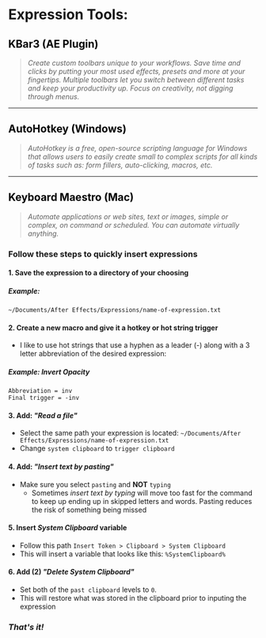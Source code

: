 # Expression Tools:

## [KBar3 (AE Plugin)](https://aescripts.com/kbar/)

>*Create custom toolbars unique to your workflows. Save time and clicks by putting your most used effects, presets and more at your fingertips. Multiple toolbars let you switch between different tasks and keep your productivity up. Focus on creativity, not digging through menus.*

---

## [AutoHotkey (Windows)](https://www.autohotkey.com/)

>*AutoHotkey is a free, open-source scripting language for Windows that allows users to easily create small to complex scripts for all kinds of tasks such as: form fillers, auto-clicking, macros, etc.*

---

## [Keyboard Maestro (Mac)](https://www.keyboardmaestro.com/main/)

>*Automate applications or web sites, text or images, simple or complex, on command or scheduled. You can automate virtually anything.*

### Follow these steps to quickly insert expressions

#### 1. **Save the expression to a directory of your choosing**

##### Example:

    ~/Documents/After Effects/Expressions/name-of-expression.txt

#### 2. **Create a new macro and give it a hotkey or hot string trigger**

- I like to use hot strings that use a hyphen as a leader (-) along with a 3 letter abbreviation of the desired expression:

##### Example: Invert Opacity

``
Abbreviation = inv
``
<br>
``
Final trigger = -inv
``

#### 3. **Add: *"Read a file"***

- Select the same path your expression is located: `~/Documents/After Effects/Expressions/name-of-expression.txt`
- Change `system clipboard` to `trigger clipboard`

#### 4. **Add: *"Insert text by pasting"***

- Make sure you select `pasting` and **NOT** `typing`
    - Sometimes *insert text by typing* will move too fast for the command to keep up ending up in skipped letters and words. Pasting reduces the risk of something being missed


#### 5. Insert ***System Clipboard*** variable

- Follow this path `Insert Token > Clipboard > System Clipboard`
- This will insert a variable that looks like this: `%SystemClipboard%`

#### 6. **Add (2) *"Delete System Clipboard"***

- Set both of the `past clipboard` levels to `0`.
- This will restore what was stored in the clipboard prior to inputing the expression

### ***That's it!***


<!-- styles -->

<style>

a:link {
  color: #000000;
  background-color: transparent;
  text-decoration: none;
}

a:visited {
  color: #7276CA;
  background-color: transparent;
  text-decoration: none;
}

a:hover {
  color: #F3AE5D;
  background-color: transparent;
  text-decoration: underline;
}
}

</style>